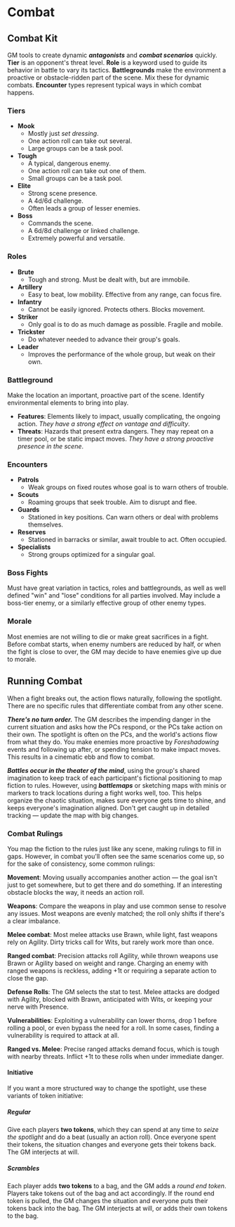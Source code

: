 # Combat

## Combat Kit

GM tools to create dynamic **_antagonists_** and **_combat scenarios_** quickly. **Tier** is an opponent's threat level. **Role** is a keyword used to guide its behavior in battle to vary its tactics. **Battlegrounds** make the environment a proactive or obstacle-ridden part of the scene. Mix these for dynamic combats. **Encounter** types represent typical ways in which combat happens.

### Tiers

- **Mook**
  - Mostly just _set dressing_.
  - One action roll can take out several.
  - Large groups can be a task pool.
- **Tough**
  - A typical, dangerous enemy.
  - One action roll can take out one of them.
  - Small groups can be a task pool.
- **Elite**
  - Strong scene presence.
  - A 4d/6d challenge.
  - Often leads a group of lesser enemies.
- **Boss**
  - Commands the scene.
  - A 6d/8d challenge or linked challenge.
  - Extremely powerful and versatile.

### Roles

- **Brute**
  - Tough and strong. Must be dealt with, but are immobile.
- **Artillery**
  - Easy to beat, low mobility. Effective from any range, can focus fire.
- **Infantry**
  - Cannot be easily ignored. Protects others. Blocks movement.
- **Striker**
  - Only goal is to do as much damage as possible. Fragile and mobile.
- **Trickster**
  - Do whatever needed to advance their group's goals.
- **Leader**
  - Improves the performance of the whole group, but weak on their own.

### Battleground

Make the location an important, proactive part of the scene. Identify environmental elements to bring into play.

- **Features**: Elements likely to impact, usually complicating, the ongoing action. _They have a strong effect on vantage and difficulty_.
- **Threats**: Hazards that present extra dangers. They may repeat on a timer pool, or be static impact moves. _They have a strong proactive presence in the scene_.

### Encounters

- **Patrols**
  - Weak groups on fixed routes whose goal is to warn others of trouble.
- **Scouts**
  - Roaming groups that seek trouble. Aim to disrupt and flee.
- **Guards**
  - Stationed in key positions. Can warn others or deal with problems themselves.
- **Reserves**
  - Stationed in barracks or similar, await trouble to act. Often occupied.
- **Specialists**
  - Strong groups optimized for a singular goal.

### Boss Fights

Must have great variation in tactics, roles and battlegrounds, as well as well defined "win" and "lose" conditions for all parties involved. May include a boss-tier enemy, or a similarly effective group of other enemy types.

### Morale

Most enemies are not willing to die or make great sacrifices in a fight. Before combat starts, when enemy numbers are reduced by half, or when the fight is close to over, the GM may decide to have enemies give up due to morale.

## Running Combat

When a fight breaks out, the action flows naturally, following the spotlight. There are no specific rules that differentiate combat from any other scene.

**_There's no turn order._** The GM describes the impending danger in the current situation and asks how the PCs respond, or the PCs take action on their own. The spotlight is often on the PCs, and the world's actions flow from what they do. You make enemies more proactive by _Foreshadowing_ events and following up after, or spending tension to make impact moves. This results in a cinematic ebb and flow to combat.

**_Battles occur in the theater of the mind_**, using the group's shared imagination to keep track of each participant's fictional positioning to map fiction to rules. However, using **_battlemaps_** or sketching maps with minis or markers to track locations during a fight works well, too. This helps organize the chaotic situation, makes sure everyone gets time to shine, and keeps everyone's imagination aligned. Don't get caught up in detailed tracking — update the map with big changes.

### Combat Rulings

You map the fiction to the rules just like any scene, making rulings to fill in gaps. However, in combat you'll often see the same scenarios come up, so for the sake of consistency, some common rulings:

**Movement**: Moving usually accompanies another action — the goal isn't just to get somewhere, but to get there and do something. If an interesting obstacle blocks the way, it needs an action roll.

**Weapons**: Compare the weapons in play and use common sense to resolve any issues. Most weapons are evenly matched; the roll only shifts if there's a clear imbalance.

**Melee combat**: Most melee attacks use Brawn, while light, fast weapons rely on Agility. Dirty tricks call for Wits, but rarely work more than once.

**Ranged combat**: Precision attacks roll Agility, while thrown weapons use Brawn or Agility based on weight and range. Charging an enemy with ranged weapons is reckless, adding +1t or requiring a separate action to close the gap.

**Defense Rolls**: The GM selects the stat to test. Melee attacks are dodged with Agility, blocked with Brawn, anticipated with Wits, or keeping your nerve with Presence.

**Vulnerabilities**: Exploiting a vulnerability can lower thorns, drop 1 before rolling a pool, or even bypass the need for a roll. In some cases, finding a vulnerability is required to attack at all.

**Ranged vs. Melee**: Precise ranged attacks demand focus, which is tough with nearby threats. Inflict +1t to these rolls when under immediate danger.

#### Initiative

If you want a more structured way to change the spotlight, use these variants of token initiative:

##### Regular

Give each players **two tokens**, which they can spend at any time to _seize the spotlight_ and do a beat (usually an action roll). Once everyone spent their tokens, the situation changes and everyone gets their tokens back. The GM interjects at will.

##### Scrambles

Each player adds **two tokens** to a bag, and the GM adds a _round end token_. Players take tokens out of the bag and act accordingly. If the round end token is pulled, the GM changes the situation and everyone puts their tokens back into the bag. The GM interjects at will, or adds their own tokens to the bag.
